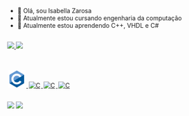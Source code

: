 - 👋 Olá, sou Isabella Zarosa
- 👀 Atualmente estou cursando engenharia da computação
- 🌱 Atualmente estou aprendendo C++, VHDL e C#

### 




##


<div>
  <a href="https://github.com/isabellazarosa">
  <img height="160em" src="https://github-readme-stats.vercel.app/api?username=isabellazarosa&show_icons=true&theme=radical&include_all_commits=true&count_private=true"/>
  <img height="160em" src="https://github-readme-stats.vercel.app/api/top-langs/?username=isabellazarosa&layout=compact&langs_count=7&theme=radical"/>
</div>

  
##

<div style="display: inline_block"><br>
<img src="https://raw.githubusercontent.com/devicons/devicon/master/icons/c/c-original.svg" alt="C" widtf="40" height="40" style="max-width:100%;margin: 0 2px;"></img>
<img src="https://cdn.jsdelivr.net/gh/devicons/devicon/icons/cplusplus/cplusplus-original.svg" alt="C" widtf="40" height="40" style="max-width:100%;margin: 0 2px;"></img>
<img src="https://cdn.jsdelivr.net/gh/devicons/devicon/icons/csharp/csharp-original.svg" alt="C" widtf="40" height="40" style="max-width:100%;margin: 0 2px;">
</img>
<img src="https://cdn.icon-icons.com/icons2/2107/PNG/512/file_type_vhdl_icon_130091.png" alt="C" widtf="40" height="40" style="max-width:100%;margin: 0 2px;">
          

##

<a href="https://instagram.com/isabellazarosa_" target="_blank"><img src="https://img.shields.io/badge/-Instagram-%23E4405F?style=for-the-badge&logo=instagram&logoColor=white" target="_blank"></a> 
<a href = "mailto:isabellazarosa@gmail.com"><img src="https://img.shields.io/badge/-Gmail-%23333?style=for-the-badge&logo=gmail&logoColor=white" target="_blank"></a>


 
 
 
</div>
